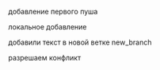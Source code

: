 добавление первого пуша

локальное добавление

добавили текст в новой ветке new_branch

разрешаем конфликт
